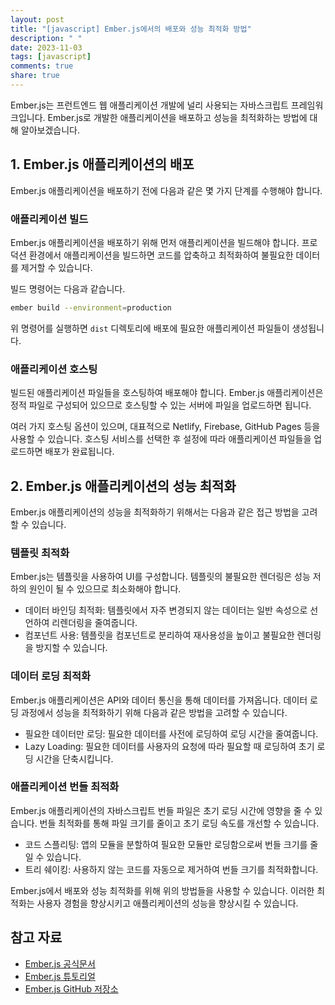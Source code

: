 ```yaml
---
layout: post
title: "[javascript] Ember.js에서의 배포와 성능 최적화 방법"
description: " "
date: 2023-11-03
tags: [javascript]
comments: true
share: true
---
```


Ember.js는 프런트엔드 웹 애플리케이션 개발에 널리 사용되는 자바스크립트 프레임워크입니다. Ember.js로 개발한 애플리케이션을 배포하고 성능을 최적화하는 방법에 대해 알아보겠습니다.

## 1. Ember.js 애플리케이션의 배포

Ember.js 애플리케이션을 배포하기 전에 다음과 같은 몇 가지 단계를 수행해야 합니다.

### 애플리케이션 빌드

Ember.js 애플리케이션을 배포하기 위해 먼저 애플리케이션을 빌드해야 합니다. 프로덕션 환경에서 애플리케이션을 빌드하면 코드를 압축하고 최적화하여 불필요한 데이터를 제거할 수 있습니다. 

빌드 명령어는 다음과 같습니다.

```bash
ember build --environment=production
```

위 명령어를 실행하면 `dist` 디렉토리에 배포에 필요한 애플리케이션 파일들이 생성됩니다.

### 애플리케이션 호스팅

빌드된 애플리케이션 파일들을 호스팅하여 배포해야 합니다. Ember.js 애플리케이션은 정적 파일로 구성되어 있으므로 호스팅할 수 있는 서버에 파일을 업로드하면 됩니다. 

여러 가지 호스팅 옵션이 있으며, 대표적으로 Netlify, Firebase, GitHub Pages 등을 사용할 수 있습니다. 호스팅 서비스를 선택한 후 설정에 따라 애플리케이션 파일들을 업로드하면 배포가 완료됩니다.

## 2. Ember.js 애플리케이션의 성능 최적화

Ember.js 애플리케이션의 성능을 최적화하기 위해서는 다음과 같은 접근 방법을 고려할 수 있습니다.

### 템플릿 최적화

Ember.js는 템플릿을 사용하여 UI를 구성합니다. 템플릿의 불필요한 렌더링은 성능 저하의 원인이 될 수 있으므로 최소화해야 합니다.

- 데이터 바인딩 최적화: 템플릿에서 자주 변경되지 않는 데이터는 일반 속성으로 선언하여 리렌더링을 줄여줍니다.
- 컴포넌트 사용: 템플릿을 컴포넌트로 분리하여 재사용성을 높이고 불필요한 렌더링을 방지할 수 있습니다.

### 데이터 로딩 최적화

Ember.js 애플리케이션은 API와 데이터 통신을 통해 데이터를 가져옵니다. 데이터 로딩 과정에서 성능을 최적화하기 위해 다음과 같은 방법을 고려할 수 있습니다.

- 필요한 데이터만 로딩: 필요한 데이터를 사전에 로딩하여 로딩 시간을 줄여줍니다.
- Lazy Loading: 필요한 데이터를 사용자의 요청에 따라 필요할 때 로딩하여 초기 로딩 시간을 단축시킵니다.

### 애플리케이션 번들 최적화

Ember.js 애플리케이션의 자바스크립트 번들 파일은 초기 로딩 시간에 영향을 줄 수 있습니다. 번들 최적화를 통해 파일 크기를 줄이고 초기 로딩 속도를 개선할 수 있습니다.

- 코드 스플리팅: 앱의 모듈을 분할하여 필요한 모듈만 로딩함으로써 번들 크기를 줄일 수 있습니다.
- 트리 쉐이킹: 사용하지 않는 코드를 자동으로 제거하여 번들 크기를 최적화합니다.

Ember.js에서 배포와 성능 최적화를 위해 위의 방법들을 사용할 수 있습니다. 이러한 최적화는 사용자 경험을 향상시키고 애플리케이션의 성능을 향상시킬 수 있습니다.

## 참고 자료

- [Ember.js 공식문서](https://emberjs.com/)
- [Ember.js 튜토리얼](https://guides.emberjs.com/release/tutorial/)
- [Ember.js GitHub 저장소](https://github.com/emberjs/ember.js)